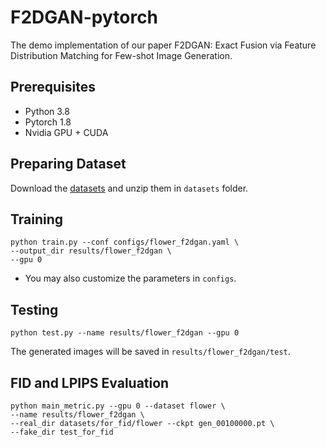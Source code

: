 # F2DGAN-pytorch

The demo implementation of our paper F2DGAN: Exact Fusion via Feature Distribution Matching for Few-shot Image Generation.

## Prerequisites
- Python 3.8
- Pytorch 1.8
- Nvidia GPU + CUDA

## Preparing Dataset
Download the [datasets](https://portland-my.sharepoint.com/:f:/g/personal/zhenggu4-c_my_cityu_edu_hk/ErQRAfnkT1xJqaTZwB7ZVWoBrAu86flhwQeuBoHMS-bfVA?e=gaaeAZ) and unzip them in `datasets` folder.

## Training
```shell
python train.py --conf configs/flower_f2dgan.yaml \
--output_dir results/flower_f2dgan \
--gpu 0
```

* You may also customize the parameters in `configs`.


## Testing
```shell
python test.py --name results/flower_f2dgan --gpu 0
```

The generated images will be saved in `results/flower_f2dgan/test`.


## FID and LPIPS Evaluation
```shell
python main_metric.py --gpu 0 --dataset flower \
--name results/flower_f2dgan \
--real_dir datasets/for_fid/flower --ckpt gen_00100000.pt \
--fake_dir test_for_fid
```

